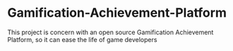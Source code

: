 # Gamification-Achievement-Platform
This project is concern with an open source Gamification Achievement Platform, so it can ease the life of game developers
